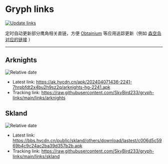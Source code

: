 # Gryph links

[![Update links](https://github.com/SkyBird233/gryph-links/actions/workflows/update.yml/badge.svg)](https://github.com/SkyBird233/gryph-links/actions/workflows/update.yml)

定时自动更新部分鹰角相关直链，方便 [Obtainium](https://github.com/ImranR98/Obtainium) 等应用追踪更新（例如 [森空岛对应的链接](https://raw.githubusercontent.com/SkyBird233/gryph-links/main/links/skland) ）

---

## Arknights
![Relative date](https://img.shields.io/date/1712814222?label=Updated)
- Latest link: https://ak.hycdn.cn/apk/202404071436-2241-7hrpbfdt2x4bu2h9sz2q/arknights-hg-2241.apk
- Tracking link: https://raw.githubusercontent.com/SkyBird233/gryph-links/main/links/arknights

## Skland
![Relative date](https://img.shields.io/date/1711715464?label=Updated)
- Latest link: https://bbs.hycdn.cn/public/skland/others/download/lastest/c006d5c5969b4c9c24ac2ba39d357b2b.apk
- Tracking link: https://raw.githubusercontent.com/SkyBird233/gryph-links/main/links/skland